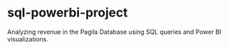 # sql-powerbi-project
Analyzing revenue in the Pagila Database using SQL queries and Power BI visualizations.

